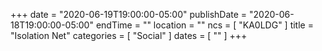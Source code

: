 +++
date = "2020-06-19T19:00:00-05:00"
publishDate = "2020-06-18T19:00:00-05:00"
endTime = ""
location = ""
ncs = [ "KA0LDG" ]
title = "Isolation Net"
categories = [ "Social" ]
dates = [ "" ]
+++
